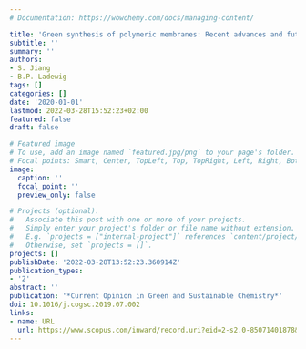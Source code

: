 ```yaml
---
# Documentation: https://wowchemy.com/docs/managing-content/

title: 'Green synthesis of polymeric membranes: Recent advances and future prospects'
subtitle: ''
summary: ''
authors:
- S. Jiang
- B.P. Ladewig
tags: []
categories: []
date: '2020-01-01'
lastmod: 2022-03-28T15:52:23+02:00
featured: false
draft: false

# Featured image
# To use, add an image named `featured.jpg/png` to your page's folder.
# Focal points: Smart, Center, TopLeft, Top, TopRight, Left, Right, BottomLeft, Bottom, BottomRight.
image:
  caption: ''
  focal_point: ''
  preview_only: false

# Projects (optional).
#   Associate this post with one or more of your projects.
#   Simply enter your project's folder or file name without extension.
#   E.g. `projects = ["internal-project"]` references `content/project/deep-learning/index.md`.
#   Otherwise, set `projects = []`.
projects: []
publishDate: '2022-03-28T13:52:23.360914Z'
publication_types:
- '2'
abstract: ''
publication: '*Current Opinion in Green and Sustainable Chemistry*'
doi: 10.1016/j.cogsc.2019.07.002
links:
- name: URL
  url: https://www.scopus.com/inward/record.uri?eid=2-s2.0-85071401878&doi=10.1016%2fj.cogsc.2019.07.002&partnerID=40&md5=1fbb29783a69430ac6f004b8d3245fa8
---
```

